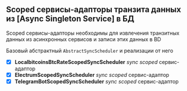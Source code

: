 ## Scoped сервисы-адапторы транзита данных из [Async Singleton Service] в БД

Scoped сервисы-адапторы необходимы для извлечения транзитных данных из асинхронных сервисов и записи этих данных в BD

Базовый абстрактный `AbstractSyncScheduler` и реализации от него

- [x] **LocalbitcoinsBtcRateScopedSyncScheduler** _sync_ _scoped_ сервис-адаптор
- [x] **ElectrumScopedSyncScheduler** _sync_ _scoped_ сервис-адаптор
- [x] **TelegramBotScopedSyncScheduler** _sync_ _scoped_ сервис-адаптор